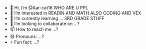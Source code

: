 - 👋 Hi, I’m @Aar-cat16 WHO ARE U PPL
- 👀 I’m interested in READIN AND MATH ALSO CODING AND VEX
- 🌱 I’m currently learning ... 3RD GRADE STUFF
- 💞️ I’m looking to collaborate on ...?
- 📫 How to reach me ...?
- 😄 Pronouns: ...?
- ⚡ Fun fact: ...?

<!---
Aar-cat16/Aar-cat16 is a ✨ special ✨ repository because its `README.md` (this file) appears on your GitHub profile.
You can click the Preview link to take a look at your changes.
--->
